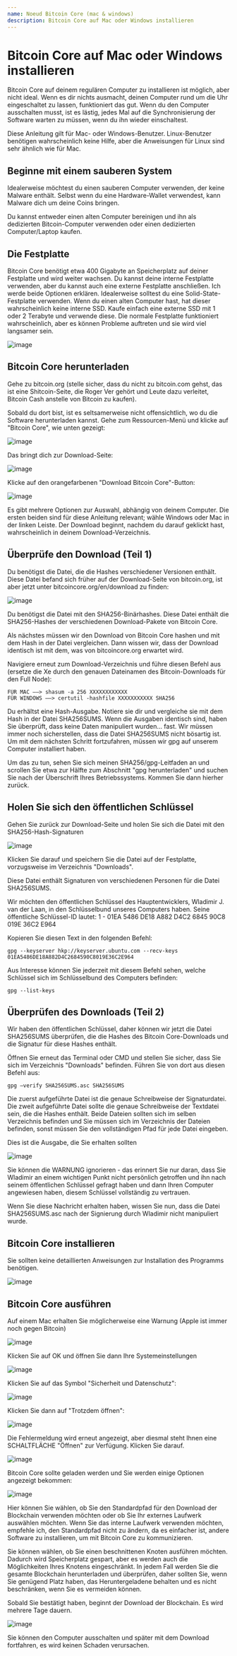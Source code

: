 ```yaml
---
name: Noeud Bitcoin Core (mac & windows)
description: Bitcoin Core auf Mac oder Windows installieren
---
```


# Bitcoin Core auf Mac oder Windows installieren

Bitcoin Core auf deinem regulären Computer zu installieren ist möglich, aber nicht ideal. Wenn es dir nichts ausmacht, deinen Computer rund um die Uhr eingeschaltet zu lassen, funktioniert das gut. Wenn du den Computer ausschalten musst, ist es lästig, jedes Mal auf die Synchronisierung der Software warten zu müssen, wenn du ihn wieder einschaltest.

Diese Anleitung gilt für Mac- oder Windows-Benutzer. Linux-Benutzer benötigen wahrscheinlich keine Hilfe, aber die Anweisungen für Linux sind sehr ähnlich wie für Mac.

## Beginne mit einem sauberen System

Idealerweise möchtest du einen sauberen Computer verwenden, der keine Malware enthält. Selbst wenn du eine Hardware-Wallet verwendest, kann Malware dich um deine Coins bringen.

Du kannst entweder einen alten Computer bereinigen und ihn als dedizierten Bitcoin-Computer verwenden oder einen dedizierten Computer/Laptop kaufen.

## Die Festplatte

Bitcoin Core benötigt etwa 400 Gigabyte an Speicherplatz auf deiner Festplatte und wird weiter wachsen. Du kannst deine interne Festplatte verwenden, aber du kannst auch eine externe Festplatte anschließen. Ich werde beide Optionen erklären. Idealerweise solltest du eine Solid-State-Festplatte verwenden. Wenn du einen alten Computer hast, hat dieser wahrscheinlich keine interne SSD. Kaufe einfach eine externe SSD mit 1 oder 2 Terabyte und verwende diese. Die normale Festplatte funktioniert wahrscheinlich, aber es können Probleme auftreten und sie wird viel langsamer sein.

![image](assets/1.png)

## Bitcoin Core herunterladen

Gehe zu bitcoin.org (stelle sicher, dass du nicht zu bitcoin.com gehst, das ist eine Shitcoin-Seite, die Roger Ver gehört und Leute dazu verleitet, Bitcoin Cash anstelle von Bitcoin zu kaufen).

Sobald du dort bist, ist es seltsamerweise nicht offensichtlich, wo du die Software herunterladen kannst. Gehe zum Ressourcen-Menü und klicke auf "Bitcoin Core", wie unten gezeigt:

![image](assets/2.png)

Das bringt dich zur Download-Seite:

![image](assets/3.png)

Klicke auf den orangefarbenen "Download Bitcoin Core"-Button:

![image](assets/4.png)

Es gibt mehrere Optionen zur Auswahl, abhängig von deinem Computer. Die ersten beiden sind für diese Anleitung relevant; wähle Windows oder Mac in der linken Leiste. Der Download beginnt, nachdem du darauf geklickt hast, wahrscheinlich in deinem Download-Verzeichnis.

## Überprüfe den Download (Teil 1)

Du benötigst die Datei, die die Hashes verschiedener Versionen enthält. Diese Datei befand sich früher auf der Download-Seite von bitcoin.org, ist aber jetzt unter bitcoincore.org/en/download zu finden:

![image](assets/5.png)

Du benötigst die Datei mit den SHA256-Binärhashes. Diese Datei enthält die SHA256-Hashes der verschiedenen Download-Pakete von Bitcoin Core.

Als nächstes müssen wir den Download von Bitcoin Core hashen und mit dem Hash in der Datei vergleichen. Dann wissen wir, dass der Download identisch ist mit dem, was von bitcoincore.org erwartet wird.

Navigiere erneut zum Download-Verzeichnis und führe diesen Befehl aus (ersetze die Xe durch den genauen Dateinamen des Bitcoin-Downloads für den Full Node):

```
FÜR MAC —–> shasum -a 256 XXXXXXXXXXXX
FÜR WINDOWS —–> certutil -hashfile XXXXXXXXXXX SHA256
```

Du erhältst eine Hash-Ausgabe. Notiere sie dir und vergleiche sie mit dem Hash in der Datei SHA256SUMS.
Wenn die Ausgaben identisch sind, haben Sie überprüft, dass keine Daten manipuliert wurden... fast. Wir müssen immer noch sicherstellen, dass die Datei SHA256SUMS nicht bösartig ist.
Um mit dem nächsten Schritt fortzufahren, müssen wir gpg auf unserem Computer installiert haben.

Um das zu tun, sehen Sie sich meinen SHA256/gpg-Leitfaden an und scrollen Sie etwa zur Hälfte zum Abschnitt "gpg herunterladen" und suchen Sie nach der Überschrift Ihres Betriebssystems. Kommen Sie dann hierher zurück.

## Holen Sie sich den öffentlichen Schlüssel

Gehen Sie zurück zur Download-Seite und holen Sie sich die Datei mit den SHA256-Hash-Signaturen

![image](assets/6.png)

Klicken Sie darauf und speichern Sie die Datei auf der Festplatte, vorzugsweise im Verzeichnis "Downloads".

Diese Datei enthält Signaturen von verschiedenen Personen für die Datei SHA256SUMS.

Wir möchten den öffentlichen Schlüssel des Hauptentwicklers, Wladimir J. van der Laan, in den Schlüsselbund unseres Computers haben. Seine öffentliche Schlüssel-ID lautet:
1 - 01EA 5486 DE18 A882 D4C2 6845 90C8 019E 36C2 E964

Kopieren Sie diesen Text in den folgenden Befehl:

```
gpg --keyserver hkp://keyserver.ubuntu.com --recv-keys 01EA5486DE18A882D4C2684590C8019E36C2E964
```

Aus Interesse können Sie jederzeit mit diesem Befehl sehen, welche Schlüssel sich im Schlüsselbund des Computers befinden:

```
gpg --list-keys
```

## Überprüfen des Downloads (Teil 2)

Wir haben den öffentlichen Schlüssel, daher können wir jetzt die Datei SHA256SUMS überprüfen, die die Hashes des Bitcoin Core-Downloads und die Signatur für diese Hashes enthält.

Öffnen Sie erneut das Terminal oder CMD und stellen Sie sicher, dass Sie sich im Verzeichnis "Downloads" befinden. Führen Sie von dort aus diesen Befehl aus:

```
gpg –verify SHA256SUMS.asc SHA256SUMS
```

Die zuerst aufgeführte Datei ist die genaue Schreibweise der Signaturdatei. Die zweit aufgeführte Datei sollte die genaue Schreibweise der Textdatei sein, die die Hashes enthält. Beide Dateien sollten sich im selben Verzeichnis befinden und Sie müssen sich im Verzeichnis der Dateien befinden, sonst müssen Sie den vollständigen Pfad für jede Datei eingeben.

Dies ist die Ausgabe, die Sie erhalten sollten

![image](assets/7.png)

Sie können die WARNUNG ignorieren - das erinnert Sie nur daran, dass Sie Wladimir an einem wichtigen Punkt nicht persönlich getroffen und ihn nach seinem öffentlichen Schlüssel gefragt haben und dann Ihren Computer angewiesen haben, diesem Schlüssel vollständig zu vertrauen.

Wenn Sie diese Nachricht erhalten haben, wissen Sie nun, dass die Datei SHA256SUMS.asc nach der Signierung durch Wladimir nicht manipuliert wurde.

## Bitcoin Core installieren

Sie sollten keine detaillierten Anweisungen zur Installation des Programms benötigen.

![image](assets/8.png)

## Bitcoin Core ausführen

Auf einem Mac erhalten Sie möglicherweise eine Warnung (Apple ist immer noch gegen Bitcoin)

![image](assets/9.png)

Klicken Sie auf OK und öffnen Sie dann Ihre Systemeinstellungen

![image](assets/10.png)

Klicken Sie auf das Symbol "Sicherheit und Datenschutz":

![image](assets/11.png)

Klicken Sie dann auf "Trotzdem öffnen":

![image](assets/12.png)

Die Fehlermeldung wird erneut angezeigt, aber diesmal steht Ihnen eine SCHALTFLÄCHE "Öffnen" zur Verfügung. Klicken Sie darauf.

![image](assets/13.png)

Bitcoin Core sollte geladen werden und Sie werden einige Optionen angezeigt bekommen:

![image](assets/14.png)

Hier können Sie wählen, ob Sie den Standardpfad für den Download der Blockchain verwenden möchten oder ob Sie Ihr externes Laufwerk auswählen möchten. Wenn Sie das interne Laufwerk verwenden möchten, empfehle ich, den Standardpfad nicht zu ändern, da es einfacher ist, andere Software zu installieren, um mit Bitcoin Core zu kommunizieren.

Sie können wählen, ob Sie einen beschnittenen Knoten ausführen möchten. Dadurch wird Speicherplatz gespart, aber es werden auch die Möglichkeiten Ihres Knotens eingeschränkt. In jedem Fall werden Sie die gesamte Blockchain herunterladen und überprüfen, daher sollten Sie, wenn Sie genügend Platz haben, das Heruntergeladene behalten und es nicht beschränken, wenn Sie es vermeiden können.

Sobald Sie bestätigt haben, beginnt der Download der Blockchain. Es wird mehrere Tage dauern.

![image](assets/15.png)

Sie können den Computer ausschalten und später mit dem Download fortfahren, es wird keinen Schaden verursachen.
